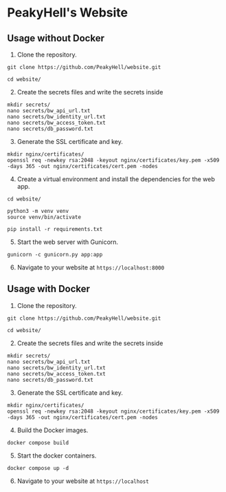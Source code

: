 # PeakyHell's Website

## Usage without Docker

1. Clone the repository.
```
git clone https://github.com/PeakyHell/website.git

cd website/
```

2. Create the secrets files and write the secrets inside
```
mkdir secrets/
nano secrets/bw_api_url.txt
nano secrets/bw_identity_url.txt
nano secrets/bw_access_token.txt
nano secrets/db_password.txt
```

3. Generate the SSL certificate and key.
```
mkdir nginx/certificates/
openssl req -newkey rsa:2048 -keyout nginx/certificates/key.pem -x509 -days 365 -out nginx/certificates/cert.pem -nodes
```

4. Create a virtual environment and install the dependencies for the web app.
```
cd website/

python3 -m venv venv
source venv/bin/activate

pip install -r requirements.txt
```

5. Start the web server with Gunicorn.
```
gunicorn -c gunicorn.py app:app
```

6. Navigate to your website at `https://localhost:8000`

## Usage with Docker

1. Clone the repository.
```
git clone https://github.com/PeakyHell/website.git

cd website/
```

2. Create the secrets files and write the secrets inside
```
mkdir secrets/
nano secrets/bw_api_url.txt
nano secrets/bw_identity_url.txt
nano secrets/bw_access_token.txt
nano secrets/db_password.txt
```

3. Generate the SSL certificate and key.
```
mkdir nginx/certificates/
openssl req -newkey rsa:2048 -keyout nginx/certificates/key.pem -x509 -days 365 -out nginx/certificates/cert.pem -nodes
```

4. Build the Docker images.
```
docker compose build
```

5. Start the docker containers.
```
docker compose up -d
```

6. Navigate to your website at `https://localhost`
